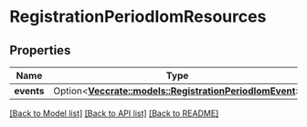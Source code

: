# RegistrationPeriodIomResources

## Properties

Name | Type | Description | Notes
------------ | ------------- | ------------- | -------------
**events** | Option<[**Vec<crate::models::RegistrationPeriodIomEvent>**](registration.IOMEvent.md)> |  | [optional]

[[Back to Model list]](./README.md#documentation-for-models) [[Back to API list]](./README.md#documentation-for-api-endpoints) [[Back to README]](../README.md)
